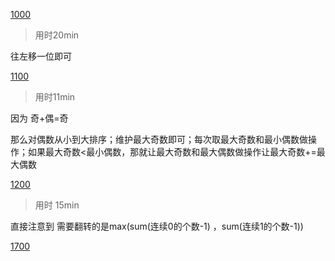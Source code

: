 <!--
 * @Author: Z-Es-0 141395766+Z-Es-0@users.noreply.github.com
 * @Date: 2024-08-18 09:54:45
 * @LastEditors: Z-Es-0 141395766+Z-Es-0@users.noreply.github.com
 * @LastEditTime: 2024-08-18 10:26:44
 * @FilePath: \Algorithm-learning-and-communication\24暑假集训\vp总结\构造题专项训练.md
 * @Description: 这是默认设置,请设置`customMade`, 打开koroFileHeader查看配置 进行设置: https://github.com/OBKoro1/koro1FileHeader/wiki/%E9%85%8D%E7%BD%AE
-->
[1000](https://codeforces.com/contest/1998/problem/B)

> 用时20min

往左移一位即可


[1100](https://codeforces.com/problemset/problem/1993/B)

> 用时11min

因为 奇+偶=奇

那么对偶数从小到大排序；维护最大奇数即可；每次取最大奇数和最小偶数做操作；如果最大奇数<最小偶数，那就让最大奇数和最大偶数做操作让最大奇数+=最大偶数

[1200](https://codeforces.com/problemset/problem/1437/B)

> 用时 15min

直接注意到 需要翻转的是max(sum(连续0的个数-1) ，sum(连续1的个数-1))

[1700](https://codeforces.com/group/uWPOOE24k2/contest/1118/problem/C)


